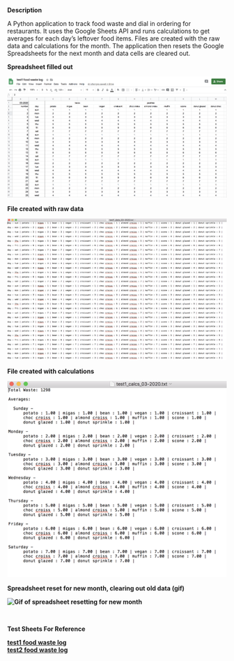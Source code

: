 <p><b>Description</b></p>
  <p>A Python application to track food waste and dial in ordering for restaurants. It uses the Google
  Sheets API and runs calculations to get averages for each day’s leftover food items. Files are
  created with the raw data and calculations for the month. The application then resets the Google
  Spreadsheets for the next month and data cells are cleared out.</p>

<b>
<p><b>Spreadsheet filled out</b></p>

![Image of spreadsheet filled out with data](sheet.png)

<b>
<p><b>File created with raw data</b></p>

![Image of text file with raw data from spreadsheet](raw-data.png)

<b>
<p><b>File created with calculations</b></p>

![Image of text file with calculations from spreadsheet](calcs.png)

<b>
<p><b>Spreadsheet reset for new month, clearing out old data (gif)</b></p>

![Gif of spreadsheet resetting for new month](reset.gif)


<br>
<p><b>Test Sheets For Reference</b></p>
  <a href="https://docs.google.com/spreadsheets/d/1oBXPYKTmSMF_yq6YRhqE5N80OLWGAXwCFT0RRcJNk28/edit#gid=0">
  test1 food waste log</a><br>
  <a href="https://docs.google.com/spreadsheets/d/1M9qNOIab-WGT0FcifnXJDd6FCSdSnzgWndhGxytsfAc/edit#gid=0">
  test2 food waste log</a></p>
